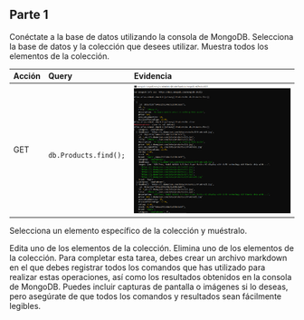 ## Parte 1

Conéctate a la base de datos utilizando la consola de MongoDB.
Selecciona la base de datos y la colección que desees utilizar.
Muestra todos los elementos de la colección.

Acción | Query | Evidencia 
:--- | :--- | :---
GET | ` db.Products.find();`| ![](./evidences/getAllProducts.png) 

Selecciona un elemento específico de la colección y muéstralo.


Edita uno de los elementos de la colección.
Elimina uno de los elementos de la colección.
Para completar esta tarea, debes crear un archivo markdown en el que debes registrar todos los comandos que has utilizado para realizar estas operaciones, así como los resultados obtenidos en la consola de MongoDB. Puedes incluir capturas de pantalla o imágenes si lo deseas, pero asegúrate de que todos los comandos y resultados sean fácilmente legibles.
